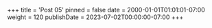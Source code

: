 +++
title = 'Post 05'
pinned = false
date = 2000-01-01T01:01:01-07:00
weight = 120
publishDate = 2023-07-02T00:00:00-07:00
+++
